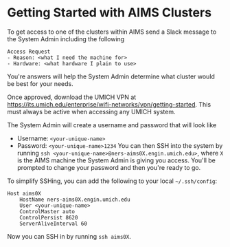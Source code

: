 # Getting Started with AIMS Clusters

To get access to one of the clusters within AIMS send a Slack message to the System Admin including the following
```slack
Access Request
- Reason: <what I need the machine for>
- Hardware: <what hardware I plain to use>
```
You're answers will help the System Admin determine what cluster would be best for your needs.

Once approved, download the UMICH VPN at https://its.umich.edu/enterprise/wifi-networks/vpn/getting-started. This must always be active when accessing any UMICH system. 

The System Admin will create a username and password that will look like
- Username: `<your-unique-name>`
- Password: `<your-unique-name>1234`
You can then SSH into the system by running `ssh <your-unique-name>@ners-aims0X.engin.umich.edu>`, where `X` is the AIMS machine the System Admin is giving you access. You'll be prompted to change your password and then you're ready to go.

To simplify SSHing, you can add the following to your local `~/.ssh/config`:
```
Host aims0X
	HostName ners-aims0X.engin.umich.edu
	User <your-unique-name>
	ControlMaster auto
	ControlPersist 8620
	ServerAliveInterval 60
```
Now you can SSH in by running `ssh aims0X`.